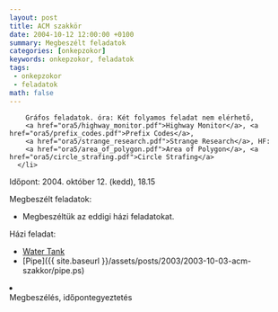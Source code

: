 ```yaml
---
layout: post
title: ACM szakkör
date: 2004-10-12 12:00:00 +0100
summary: Megbeszélt feladatok
categories: [onkepzokor]
keywords: onkepzokor, feladatok
tags:
 - onkepzokor
 - feladatok
math: false
---
```



        Gráfos feladatok. óra: Két folyamos feladat nem elérhető,
        <a href="ora5/highway_monitor.pdf">Highway Monitor</a>, <a href="ora5/prefix_codes.pdf">Prefix Codes</a>,
        <a href="ora5/strange_research.pdf">Strange Research</a>, HF:
        <a href="ora5/area_of_polygon.pdf">Area of Polygon</a>, <a href="ora5/circle_strafing.pdf">Circle Strafing</a>
      </li>


Időpont: 2004. október 12. (kedd), 18.15

Megbeszélt feladatok:

- Megbeszéltük az eddigi házi feladatokat.

Házi feladat:

- [Water Tank](ora2/watertank.pdf)
- [Pipe]({{ site.baseurl }}/assets/posts/2003/2003-10-03-acm-szakkor/pipe.ps)

 <li>
        <b></b><br />
        Megbeszélés, időpontegyeztetés
      </li>